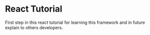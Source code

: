 # React Tutorial

First step in this react tutorial for learning this framework and in future explain to others developers.

